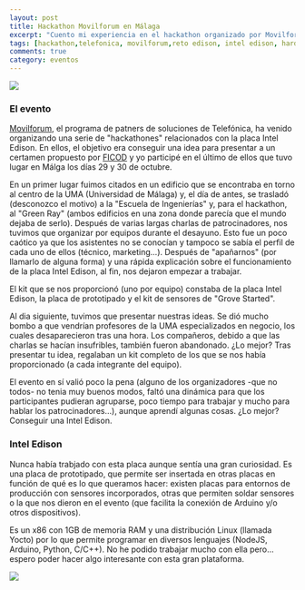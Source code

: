 ```yaml
---
layout: post
title: Hackathon Movilforum en Málaga
excerpt: "Cuento mi experiencia en el hackathon organizado por Movilforum en Málaga los días 29 y 30 de octubre de 2015"
tags: [hackathon,telefonica, movilforum,reto edison, intel edison, hardware]
comments: true
category: eventos
---
```

![](http://movilforum.com/wp-content/uploads/2015/07/retograndeppal.jpg)

### El evento
[Movilforum](http://movilforum.com/), el programa de patners de soluciones de Telefónica, ha venido organizando una serie de "hackathones" relacionados con la placa Intel Edison. En ellos, el objetivo era conseguir una idea para presentar a un certamen propuesto por [FICOD](https://ficod.es/) y yo participé en el último de ellos que tuvo lugar en Málga los días 29 y 30 de octubre.

En un primer lugar fuimos citados en un edificio que se encontraba en torno al centro de la UMA (Universidad de Málaga) y, el día de antes, se trasladó (desconozco el motivo) a la "Escuela de Ingenierías" y, para el hackathon, al "Green Ray" (ambos edificios en una zona donde parecía que el mundo dejaba de serlo). Después de varias largas charlas de patrocinadores, nos tuvimos que organizar por equipos durante el desayuno. Esto fue un poco caótico ya que los asistentes no se conocían y tampoco se sabía el perfil de cada uno de ellos (técnico, marketing...). Después de "apañarnos" (por llamarlo de alguna forma) y una rápida explicación sobre el funcionamiento de la placa Intel Edison, al fin, nos dejaron empezar a trabajar.

El kit que se nos proporcionó (uno por equipo) constaba de la placa Intel Edison, la placa de prototipado y el kit de sensores de "Grove Started".

Al dia siguiente, tuvimos que presentar nuestras ideas. Se dió mucho bombo a que vendrían profesores de la UMA especializados en negocio, los cuales desaparecieron tras una hora. Los compañeros, debido a que las charlas se hacían insufribles, también fueron abandonado. ¿Lo mejor? Tras presentar tu idea, regalaban un kit completo de los que se nos había proporcionado (a cada integrante del equipo).

El evento en sí valió poco la pena (alguno de los organizadores -que no todos- no tenia muy buenos modos, faltó una dinámica para que los participantes pudieran agruparse, poco tiempo para trabajar y mucho para hablar los patrocinadores...), aunque aprendí algunas cosas. ¿Lo mejor? Conseguir una Intel Edison.

### Intel Edison
Nunca había trabjado con esta placa aunque sentía una gran curiosidad. Es una placa de prototipado, que permite ser insertada en otras placas en función de qué es lo que queramos hacer: existen placas para entornos de producción con sensores incorporados, otras que permiten soldar sensores o la que nos dieron en el evento (que facilita la conexión de Arduino y/o otros dispositivos).

Es un x86 con 1GB de memoria RAM y una distribución Linux (llamada Yocto) por lo que permite programar en diversos lenguajes (NodeJS, Arduino, Python, C/C++). No he podido trabajar mucho con ella pero... espero poder hacer algo interesante con esta gran plataforma.

![](https://pbs.twimg.com/media/CSe0gO3WUAABm7d.jpg)